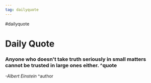 ```yaml
---
tag: dailyquote
---
```


#dailyquote

# Daily Quote

### Anyone who doesn't take truth seriously in small matters cannot be trusted in large ones either. ^quote
*-Albert Einstein* ^author
